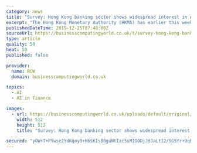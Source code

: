 ```yaml
---
category: news
title: "Survey: Hong Kong banking sector shows widespread interest in AI-based chatbots"
excerpt: "The Hong Kong Monetary Authority (HKMA) has earlier this week published a report on the opportunities and challenges of applying AI technology in the banking industry. The report also shares the result of an industry-wide survey on banks, industry organisations and fintech firms conducted in the third quarter of 2019. This is a companion ..."
publishedDateTime: 2019-12-25T07:40:00Z
sourceUrl: https://businesscomputingworld.co.uk/t/survey-hong-kong-banking-sector-shows-widespread-interest-in-ai-based-chatbots/215670
type: article
quality: 50
heat: 50
published: false

provider:
  name: BCW
  domain: businesscomputingworld.co.uk

topics:
  - AI
  - AI in Finance

images:
  - url: https://businesscomputingworld.co.uk/uploads/default/original/1X/f630a15932336b1cfe94ee76167108be74ef73e8.jpeg
    width: 512
    height: 512
    title: "Survey: Hong Kong banking sector shows widespread interest in AI-based chatbots"

secured: "yOW+T+PYwse2YdKqoy3+H6SKIsB0guNtIac5sMIOODjJdJaLt12/9G5Yr+9qBCC59/4S5TDrNFqZINfEHhW9szDLLUN2Cy/JxHQtNuWpL9ltn7KEih/b421hQWer5vryKd5xJpEtogC9qixMXfrnFJOU+ASOo4vtN4hwWlmojDksno6CNYYpvByCrhlRtlNONIjccywYDbO04ewZVTcr2/vxCnDKi/JxeNcUFtKPd9xLgZzsNsv+QsV4zYlwkhg7qSPEaYXmMZObmNLYMpeEtA==;rcq80dtxvUg74Pp6Ad0BFg=="
---
```


